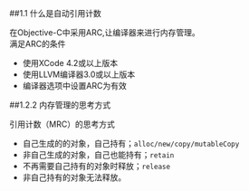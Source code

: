 ##1.1  什么是自动引用计数

在Objective-C中采用ARC,让编译器来进行内存管理。  
满足ARC的条件  
*  使用XCode 4.2或以上版本
*  使用LLVM编译器3.0或以上版本
*  编译器选项中设置ARC为有效

##1.2.2  内存管理的思考方式

引用计数（MRC）的思考方式  
*  自己生成的的对象，自己持有；`alloc/new/copy/mutableCopy`
*  非自己生成的对象，自己也能持有；`retain`
*  不再需要自己持有的对象时释放；`release`
*  非自己持有的对象无法释放。
